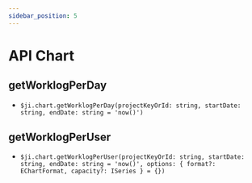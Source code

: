 ```yaml
---
sidebar_position: 5
---
```

# API Chart

## getWorklogPerDay
- `$ji.chart.getWorklogPerDay(projectKeyOrId: string, startDate: string, endDate: string = 'now()')`
## getWorklogPerUser
- `$ji.chart.getWorklogPerUser(projectKeyOrId: string, startDate: string, endDate: string = 'now()', options: { format?: EChartFormat, capacity?: ISeries } = {})`